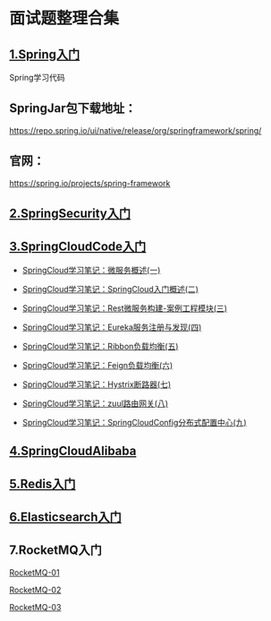 # 面试题整理合集



## [1.Spring入门](/Spring/Spring.md)

Spring学习代码

## SpringJar包下载地址： 

https://repo.spring.io/ui/native/release/org/springframework/spring/



## 官网：

https://spring.io/projects/spring-framework





## [2.SpringSecurity入门](/SpringSecurity/SpringSecurity.md)



## [3.SpringCloudCode入门](https://github.com/fangyishui/SpringCloud)

- [SpringCloud学习笔记：微服务概述(一)](/SpringCloud/doc/微服务概述(一).md)

- [SpringCloud学习笔记：SpringCloud入门概述(二)](/SpringCloud/doc/SpringCloud入门概述(二).md)

- [ SpringCloud学习笔记：Rest微服务构建-案例工程模块(三)](/SpringCloud/doc/Rest微服务构建-案例工程模块(三).md)

- [SpringCloud学习笔记：Eureka服务注册与发现(四)](/SpringCloud/doc/Eureka服务注册与发现(四).md)

- [SpringCloud学习笔记：Ribbon负载均衡(五)](/SpringCloud/doc/Ribbon负载均衡(五).md)

- [SpringCloud学习笔记：Feign负载均衡(六)](/SpringCloud/doc/Feign负载均衡(六).md)

- [SpringCloud学习笔记：Hystrix断路器(七)](/SpringCloud/doc/Hystrix断路器(七).md)

- [SpringCloud学习笔记：zuul路由网关(八)](/SpringCloud/doc/zuul路由网关(八).md)

- [SpringCloud学习笔记：SpringCloudConfig分布式配置中心(九)](/SpringCloud/doc/SpringCloudConfig分布式配置中心(九).md)



## [4.SpringCloudAlibaba](https://github.com/fangyishui/SpringCloudAlibaba)





## [5.Redis入门](/Redis/Redis.md)



## [6.Elasticsearch入门](/Elasticsearch/Elasticsearch.md)



## 7.RocketMQ入门

[RocketMQ-01](/RocketMQ/RocketMQ-01.md)

[RocketMQ-02](/RocketMQ/RocketMQ-02.md)

[RocketMQ-03](/RocketMQ/RocketMQ-03.md)